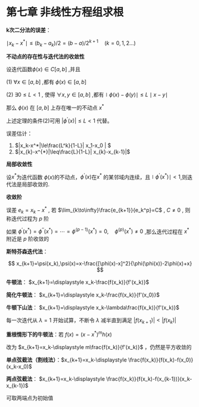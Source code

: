 # **第七章 非线性方程组求根**

**k次二分法的误差**： 

$\mid x_k-x^*\mid\leq(b_k-a_k)/2=(b-a)/2^{k+1}\quad (k=0,1,2\dots)$

**不动点的存在性与迭代法的收敛性**

设迭代函数$\phi(x)\in C[a,b]$ ,并且

(1) $\forall x\in [ a, b]$ ,都有 $\phi(x)\in[a,b]$

(2) $\exists0\leq L<1$ , 使得 $\forall x,y\in[a,b]$ ,都有$\mid\phi(x)-\phi(y)\mid\leq L\mid x-y\mid$

那么 $\phi(x)$ 在 $[a,b]$ 上存在唯一的不动点 $x^*$

上述定理的条件(2)可用 $\left|\phi^{\prime}(x)\right|\leq L<1$ 代替。

误差估计：
1. $|x_k-x^*|\le\frac{L^k}{1-L}| x_1-x_0 | $
2. $|x_{k}-x^{*}|\leq\frac{L}{1-L}| x_{k}-x_{k-1}|$

**局部收敛性**

设$x^*$为迭代函数 $\phi(x)$的不动点，$\phi^\prime(x)$在$x^*$ 的某邻域内连续，且$\mid\phi^{\prime}(x^{*})\mid<1$,则迭代法是局部收敛的.

**收敛阶**

误差 $e_k=x_k-x^*$ , 若 $\lim_{k\to\infty}\frac{e_{k+1}}{e_k^p}=C$ , $C\ne 0$ , 则称迭代过程为 $p$ 阶

如果 $\phi^{\prime}(x^*)=\phi^{\prime\prime}(x^*)=\cdots=\phi^{(p-1)}(x^*)=0,\quad\phi^{(p)}(x^*)\neq0$ ,那么迭代过程在 $x^*$ 附近是 $p$ 阶收敛的

**斯特芬森迭代法**：

$$
x_{k+1}=\psi(x_k),\psi(x)=x-\frac{[\phi(x)-x]^2}{\phi(\phi(x))-2\phi(x)+x}
$$

**牛顿法**： $x_{k+1}=\displaystyle x_k-\frac{f(x_k)}{f'(x_k)}$

**简化牛顿法**： $x_{k+1}=\displaystyle x_k-\frac{f(x_k)}{f'(x_0)}$

**牛顿下山法**： $x_{k+1}=\displaystyle x_k-\lambda\frac{f(x_k)}{f'(x_k)}$

每一次迭代从 $\lambda=1$ 开始试算，不断令 $\lambda$ 减半直到满足 $|f(x_{k+1})|<|f(x_k)|$

**重根情形下的牛顿法**：若 $f(x)=(x-x^*)^m h(x)$

改为 $x_{k+1}=x_k-\displaystyle m\frac{f(x_k)}{f'(x_k)}$ ，仍然是平方收敛的

**单点弦截法（割线法）**：$x_{k+1}=x_k-\displaystyle \frac{f(x_k)}{f(x_k)-f(x_0)}(x_k-x_0)$

**两点弦截法**： $x_{k+1}=x_k-\displaystyle \frac{f(x_k)}{f(x_k)-f(x_{k-1})}(x_k-x_{k-1})$

可取两端点为初始值
